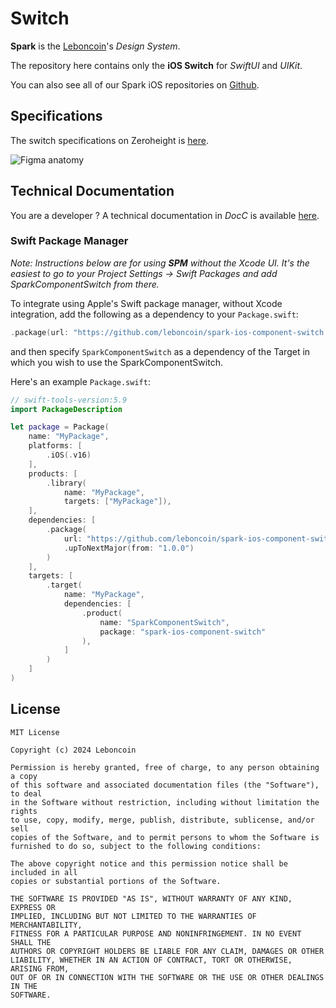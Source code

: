 # Switch

**Spark** is the [Leboncoin](https://www.leboncoin.fr/)'s _Design System_.

The repository here contains only the **iOS Switch** for _SwiftUI_ and _UIKit_.

You can also see all of our Spark iOS repositories on [Github](https://github.com/orgs/leboncoin/repositories?q=spark-ios+sort%3Aname-asc).

## Specifications

The switch specifications on Zeroheight is [here](https://spark.adevinta.com/1186e1705/p/58a2c6-switch).

![Figma anatomy](https://github.com/leboncoin/spark-ios-component-switch/blob/main/.github/assets/anatomy.png)

## Technical Documentation

You are a developer ? A technical documentation in _DocC_ is available [here](https://leboncoin.github.io/spark-ios-component-switch/).

### Swift Package Manager

_Note: Instructions below are for using **SPM** without the Xcode UI. It's the easiest to go to your Project Settings -> Swift Packages and add SparkComponentSwitch from there._

To integrate using Apple's Swift package manager, without Xcode integration, add the following as a dependency to your `Package.swift`:

```swift
.package(url: "https://github.com/leboncoin/spark-ios-component-switch.git", .upToNextMajor(from: "1.0.0"))
```

and then specify `SparkComponentSwitch` as a dependency of the Target in which you wish to use the SparkComponentSwitch.

Here's an example `Package.swift`:

```swift
// swift-tools-version:5.9
import PackageDescription

let package = Package(
    name: "MyPackage",
    platforms: [
        .iOS(.v16)
    ],
    products: [
        .library(
            name: "MyPackage",
            targets: ["MyPackage"]),
    ],
    dependencies: [
        .package(
            url: "https://github.com/leboncoin/spark-ios-component-switch.git",
            .upToNextMajor(from: "1.0.0")
        )
    ],
    targets: [
        .target(
            name: "MyPackage",
            dependencies: [
                .product(
                    name: "SparkComponentSwitch",
                    package: "spark-ios-component-switch"
                ),
            ]
        )
    ]
)
```

## License

```
MIT License

Copyright (c) 2024 Leboncoin

Permission is hereby granted, free of charge, to any person obtaining a copy
of this software and associated documentation files (the "Software"), to deal
in the Software without restriction, including without limitation the rights
to use, copy, modify, merge, publish, distribute, sublicense, and/or sell
copies of the Software, and to permit persons to whom the Software is
furnished to do so, subject to the following conditions:

The above copyright notice and this permission notice shall be included in all
copies or substantial portions of the Software.

THE SOFTWARE IS PROVIDED "AS IS", WITHOUT WARRANTY OF ANY KIND, EXPRESS OR
IMPLIED, INCLUDING BUT NOT LIMITED TO THE WARRANTIES OF MERCHANTABILITY,
FITNESS FOR A PARTICULAR PURPOSE AND NONINFRINGEMENT. IN NO EVENT SHALL THE
AUTHORS OR COPYRIGHT HOLDERS BE LIABLE FOR ANY CLAIM, DAMAGES OR OTHER
LIABILITY, WHETHER IN AN ACTION OF CONTRACT, TORT OR OTHERWISE, ARISING FROM,
OUT OF OR IN CONNECTION WITH THE SOFTWARE OR THE USE OR OTHER DEALINGS IN THE
SOFTWARE.
```
